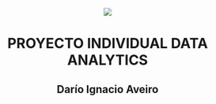 <p align=center><img src=https://d31uz8lwfmyn8g.cloudfront.net/Assets/logo-henry-white-lg.png><p>

# <h1 align=center> **PROYECTO INDIVIDUAL DATA ANALYTICS** </h1>
<h2 align='center'>Darío Ignacio Aveiro</h2>
